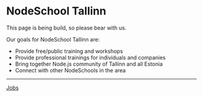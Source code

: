 # NodeSchool Tallinn

This page is being build, so please bear with us.

Our goals for NodeSchool Tallinn are:
- Provide free/public training and workshops
- Provide professional trainings for individuals and companies
- Bring together Node.js community of Tallinn and all Estonia
- Connect with other NodeSchools in the area

***

[Jobs](./jobs)
